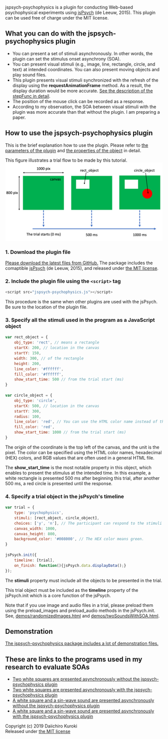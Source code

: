 jspsych-psychophysics is a plugin for conducting Web-based psychophysical experiments using [jsPsych](http://www.jspsych.org/) (de Leeuw, 2015).
This plugin can be used free of charge under the MIT license.

## What you can do with the jspsych-psychophysics plugin
- You can present a set of stimuli asynchronously. In other words, the plugin can set the stimulus onset asynchrony (SOA).
- You can present visual stimuli (e.g., image, line, rectangle, circle, and text) at intended coordinates. You can also present moving objects and play sound files.
- This plugin presents visual stimuli synchronized with the refresh of the display using the **requestAnimationFrame** method. As a result, the display duration would be more accurate. [See the description of the stepFunc in detail](pluginParams.md).
- The position of the mouse click can be recorded as a response.
- According to my observation, the SOA between visual stimuli with the plugin was more accurate than that without the plugin. I am preparing a paper.

## How to use the jspsych-psychophysics plugin
This is the brief explanation how to use the plugin. Please refer to [the parameters of the plugin](pluginParams.md) and [the properties of the object](objectProperties.md) in detail.

This figure illustrates a trial flow to be made by this tutorial.
![tutorial](./images/tutorial.png)

### 1. Download the plugin file
[Please download the latest files from GitHub.](https://github.com/kurokida/jspsych-psychophysics/releases)
The package includes the comaptible [jsPsych](http://www.jspsych.org/) (de Leeuw, 2015), and released under [the MIT license](https://opensource.org/licenses/MIT).


### 2. Include the plugin file using the `<script>` tag

```javascript
<script src="jspsych-psychophysics.js"></script>
```
This procedure is the same when other plugins are used with the jsPsych. Be sure to the location of the plugin file.

### 3. Specify all the stimuli used in the program as a JavaScript object

```javascript
var rect_object = {
    obj_type: 'rect', // means a rectangle
    startX: 200, // location in the canvas
    startY: 150,
    width: 300, // of the rectangle
    height: 200,
    line_color: '#ffffff',
    fill_color: '#ffffff',
    show_start_time: 500 // from the trial start (ms)
}

var circle_object = {
    obj_type: 'circle',
    startX: 500, // location in the canvas
    startY: 300,
    radius: 100,
    line_color: 'red', // You can use the HTML color name instead of the HEX color.
    fill_color: 'red',
    show_start_time: 1000 // from the trial start (ms)
}
```

The origin of the coordinate is the top left of the canvas, and the unit is the pixel. The color can be specified using the HTML color names, hexadecimal (HEX) colors, and RGB values that are often used in a general HTML file. 

The **show_start_time** is the most notable property in this object, which enables to present the stimulus at the intended time. In this example, a white rectangle is presented 500 ms after beginning this trial, after another 500 ms, a red circle is presented until the response.

### 4. Specify a trial object in the jsPsych's timeline

```javascript
var trial = {
    type: 'psychophysics',
    stimuli: [rect_object, circle_object],
    choices: ['y', 'n'], // The participant can respond to the stimuli using the 'y' or 'n' key.
    canvas_width: 1000,
    canvas_height: 800,
    background_color: '#008000', // The HEX color means green.
}

jsPsych.init({
    timeline: [trial],
    on_finish: function(){jsPsych.data.displayData();}
});
```

The **stimuli** property must include all the objects to be presented in the trial.

This trial object must be included as the **timeline** property of the jsPsych.init which is a core function of the jsPsych.

Note that if you use image and audio files in a trial, please preload them using the preload_images and preload_audio methods in the jsPsych.init. See, [demos/randomizedImages.html](https://www.hes.kyushu-u.ac.jp/~kurokid/jspsychophysics/demos/randomizedImages.html) and [demos/twoSoundsWithSOA.html](https://www.hes.kyushu-u.ac.jp/~kurokid/jspsychophysics/demos/twoSoundsWithSOA.html).

## Demonstration
[The jspsych-psychophysics package includes a lot of demonstration files.](demo_explanation.md)

## These are links to the programs used in my research to evaluate SOAs
- [Two white squares are presented asynchronously without the jspsych-psychophysics plugin](http://www.psycho.hes.kyushu-u.ac.jp/jspsych-6.0.5-multi-objects/examples/native_two_rectangles.html)
- [Two white squares are presented asynchronously with the jspsych-psychophysics plugin](http://www.psycho.hes.kyushu-u.ac.jp/jspsych-6.0.5-multi-objects/examples/pp_two_rectangles.html)
- [A white square and a sin-wave sound are presented asynchronously without the jspsych-psychophysics plugin](http://www.psycho.hes.kyushu-u.ac.jp/jspsych-6.0.5-multi-objects/examples/native_rect_sound.html)
- [A white square and a sin-wave sound are presented asynchronously with the jspsych-psychophysics plugin](http://www.psycho.hes.kyushu-u.ac.jp/jspsych-6.0.5-multi-objects/examples/pp_rect_sound.html)

Copyright (c) 2019 Daiichiro Kuroki  
Released under [the MIT license](https://opensource.org/licenses/MIT)
